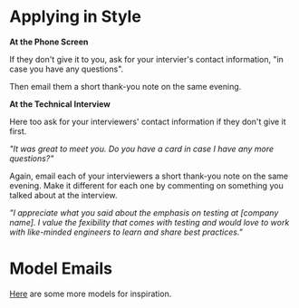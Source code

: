 # Applying in Style

**At the Phone Screen**

If they don't give it to you, ask for your intervier's contact information, "in case you have any questions".

Then email them a short thank-you note on the same evening.

**At the Technical Interview**

Here too ask for your interviewers' contact information if they don't give it first.

*"It was great to meet you. Do you have a card in case I have any more questions?"*

Again, email each of your interviewers a short thank-you note on the same evening. Make it different for each one by commenting on something you talked about at the interview.

*"I appreciate what you said about the emphasis on testing at [company name]. I value the fexibility that comes with testing and would love to work with like-minded engineers to learn and share best practices."*

# Model Emails

[Here][stock-emails] are some more models for inspiration.

[stock-emails]: ../stock_emails.for_interview_process